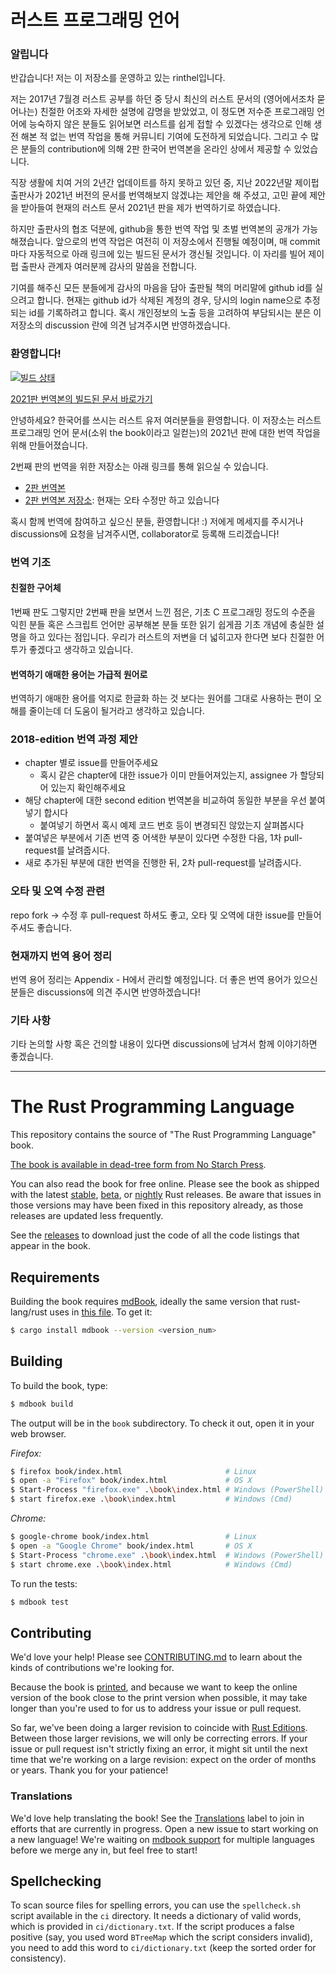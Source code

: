# 러스트 프로그래밍 언어

### 알립니다

반갑습니다! 저는 이 저장소를 운영하고 있는 rinthel입니다.

저는 2017년 7월경 러스트 공부를 하던 중 당시 최신의 러스트 문서의 (영어에서조차
묻어나는) 친절한 어조와 자세한 설명에 감명을 받았었고, 이 정도면 저수준 프로그래밍
언어에 능숙하지 않은 분들도 읽어보면 러스트를 쉽게 접할 수 있겠다는 생각으로 인해
생전 해본 적 없는 번역 작업을 통해 커뮤니티 기여에 도전하게 되었습니다. 그리고
수 많은 분들의 contribution에 의해 2판 한국어 번역본을 온라인 상에서 제공할 수
있었습니다.

직장 생활에 치여 거의 2년간 업데이트를 하지 못하고 있던 중, 지난 2022년말
제이펍 출판사가 2021년 버전의 문서를 번역해보지 않겠냐는 제안을 해 주셨고,
고민 끝에 제안을 받아들여 현재의 러스트 문서 2021년 판을 제가 번역하기로
하였습니다.

하지만 출판사의 협조 덕분에, github을 통한 번역 작업 및 초벌 번역본의
공개가 가능해졌습니다. 앞으로의 번역 작업은 여전히 이 저장소에서 진행될 예정이며,
매 commit 마다 자동적으로 아래 링크에 있는 빌드된 문서가 갱신될 것입니다.
이 자리를 빌어 제이펍 출판사 관계자 여러분께 감사의 말씀을 전합니다.

기여를 해주신 모든 분들에게 감사의 마음을 담아 출판될 책의 머리말에
github id를 실으려고 합니다. 현재는 github id가 삭제된 계정의 경우,
당시의 login name으로 추정되는 id를 기록하려고 합니다.
혹시 개인정보의 노출 등을 고려하여 부담되시는 분은 이 저장소의 discussion
란에 의견 남겨주시면 반영하겠습니다.

### 환영합니다!

[![빌드 상태](https://github.com/rust-kr/doc.rust-kr.org/actions/workflows/build.yml/badge.svg)](https://github.com/rust-kr/doc.rust-kr.org/actions/workflows/build.yml)

[2021판 번역본의 빌드된 문서 바로가기](https://rust-kr.github.io/doc.rust-kr.org)

안녕하세요? 한국어를 쓰시는 러스트 유저 여러분들을 환영합니다.
이 저장소는 러스트 프로그래밍 언어 문서(소위 the book이라고 일컫는)의 
2021년 판에 대한 번역 작업을 위해 만들어졌습니다.

2번째 판의 번역을 위한 저장소는 아래 링크를 통해 읽으실 수 있습니다.

- [2판 번역본](https://rinthel.github.io/rust-lang-book-ko)
- [2판 번역본 저장소](https://github.com/rinthel/rust-lang-book-ko): 현재는 오타 수정만 하고 있습니다

혹시 함께 번역에 참여하고 싶으신 분들, 환영합니다! :)
저에게 메세지를 주시거나 discussions에 요청을 남겨주시면,
collaborator로 등록해 드리겠습니다!

### 번역 기조

#### 친절한 구어체

1번째 판도 그렇지만 2번째 판을 보면서 느낀 점은, 기초 C 프로그래밍 정도의 수준을
익힌 분들 혹은 스크립트 언어만 공부해본 분들 또한 읽기 쉽게끔 기초 개념에 충실한
설명을 하고 있다는 점입니다. 우리가 러스트의 저변을 더 넓히고자 한다면 보다
친절한 어투가 좋겠다고 생각하고 있습니다.

#### 번역하기 애매한 용어는 가급적 원어로

번역하기 애매한 용어를 억지로 한글화 하는 것 보다는 원어를 그대로 사용하는 편이
오해를 줄이는데 더 도움이 될거라고 생각하고 있습니다.

### 2018-edition 번역 과정 제안

- chapter 별로 issue를 만들어주세요
  * 혹시 같은 chapter에 대한 issue가 이미 만들어져있는지,
    assignee 가 할당되어 있는지 확인해주세요
- 해당 chapter에 대한 second edition 번역본을 비교하여 동일한 부분을 우선 붙여넣기 합시다
  * 붙여넣기 하면서 혹시 예제 코드 번호 등이 변경되진 않았는지 살펴봅시다
- 붙여넣은 부분에서 기존 번역 중 어색한 부분이 있다면 수정한 다음, 1차 pull-request를 날려줍시다.
- 새로 추가된 부분에 대한 번역을 진행한 뒤, 2차 pull-request를 날려줍시다.

### 오타 및 오역 수정 관련

repo fork -> 수정 후 pull-request 하셔도 좋고, 오타 및 오역에 대한
issue를 만들어 주셔도 좋습니다.

### 현재까지 번역 용어 정리 

번역 용어 정리는 Appendix - H에서 관리할 예정입니다.
더 좋은 번역 용어가 있으신 분들은 discussions에 의견 주시면 반영하겠습니다!

### 기타 사항

기타 논의할 사항 혹은 건의할 내용이 있다면 discussions에 남겨서 함께
이야기하면 좋겠습니다.

<!-- 1번째 판에 대한 번역 작업은 [sarojaba님께서 운영하시는 penflip 페이지](
https://www.penflip.com/sarojaba/rust-doc-korean/blob/master/About.txt)에
거의 완성되어 있으므로, 혹시 교본을 보러 오신 분이라면 이쪽을 추천하고 싶습니다. :)

이 저장소는 앞서 말씀드렸듯이 2번째 판에 대한 번역 작업을 위해 만들어졌습니다. 아래에 있는 설명에서
보시는 것과 같이, 러스트 문서는 현재 [mdbook](https://github.com/azerupi/mdBook)이라고
부르는 마크다운 기반의 웹문서 작성 툴을 이용해 빌드되는데, 이 툴에 다국어 지원 기능이 완성되면
번역본들도 함께 합쳐질 예정이라고 합니다. 한편, 2번째 판의 내용은 1번째 판과 많은 부분이 달라졌기에
새로 번역해볼 필요 겸 공부할 차원에서 만들어진 저장소라고 보시면 되겠습니다.

현재 2번째 판의 문서는 수시로 고쳐지고 있는 상태지만, [원본 저장소](https://github.com/rust-lang/book)에
프로젝트란을 보시면 frozen column이라고 되어 있는 부분들은 거의 완성되어 많은 수정이 이루어지지 않을 것이라고
언급되고 있기에, 이런 부분들을 위주로 먼저 번역해보고자 합니다. -->

---

# The Rust Programming Language
This repository contains the source of "The Rust Programming Language" book.

[The book is available in dead-tree form from No Starch Press][nostarch].

[nostarch]: https://nostarch.com/rust-programming-language-2nd-edition

You can also read the book for free online. Please see the book as shipped with
the latest [stable], [beta], or [nightly] Rust releases. Be aware that issues
in those versions may have been fixed in this repository already, as those
releases are updated less frequently.

[stable]: https://doc.rust-lang.org/stable/book/
[beta]: https://doc.rust-lang.org/beta/book/
[nightly]: https://doc.rust-lang.org/nightly/book/

See the [releases] to download just the code of all the code listings that appear in the book.

[releases]: https://github.com/rust-lang/book/releases

## Requirements

Building the book requires [mdBook], ideally the same version that
rust-lang/rust uses in [this file][rust-mdbook]. To get it:

[mdBook]: https://github.com/rust-lang-nursery/mdBook
[rust-mdbook]: https://github.com/rust-lang/rust/blob/master/src/tools/rustbook/Cargo.toml

```bash
$ cargo install mdbook --version <version_num>
```

## Building

To build the book, type:

```bash
$ mdbook build
```

The output will be in the `book` subdirectory. To check it out, open it in
your web browser.

_Firefox:_
```bash
$ firefox book/index.html                       # Linux
$ open -a "Firefox" book/index.html             # OS X
$ Start-Process "firefox.exe" .\book\index.html # Windows (PowerShell)
$ start firefox.exe .\book\index.html           # Windows (Cmd)
```

_Chrome:_
```bash
$ google-chrome book/index.html                 # Linux
$ open -a "Google Chrome" book/index.html       # OS X
$ Start-Process "chrome.exe" .\book\index.html  # Windows (PowerShell)
$ start chrome.exe .\book\index.html            # Windows (Cmd)
```

To run the tests:

```bash
$ mdbook test
```

## Contributing

We'd love your help! Please see [CONTRIBUTING.md][contrib] to learn about the
kinds of contributions we're looking for.

[contrib]: https://github.com/rust-lang/book/blob/main/CONTRIBUTING.md

Because the book is [printed][nostarch], and because we want
to keep the online version of the book close to the print version when
possible, it may take longer than you're used to for us to address your issue
or pull request.

So far, we've been doing a larger revision to coincide with [Rust
Editions](https://doc.rust-lang.org/edition-guide/). Between those larger
revisions, we will only be correcting errors. If your issue or pull request
isn't strictly fixing an error, it might sit until the next time that we're
working on a large revision: expect on the order of months or years. Thank you
for your patience!

### Translations

We'd love help translating the book! See the [Translations] label to join in
efforts that are currently in progress. Open a new issue to start working on
a new language! We're waiting on [mdbook support] for multiple languages
before we merge any in, but feel free to start!

[Translations]: https://github.com/rust-lang/book/issues?q=is%3Aopen+is%3Aissue+label%3ATranslations
[mdbook support]: https://github.com/rust-lang-nursery/mdBook/issues/5

## Spellchecking

To scan source files for spelling errors, you can use the `spellcheck.sh`
script available in the `ci` directory. It needs a dictionary of valid words,
which is provided in `ci/dictionary.txt`. If the script produces a false
positive (say, you used word `BTreeMap` which the script considers invalid),
you need to add this word to `ci/dictionary.txt` (keep the sorted order for
consistency).
